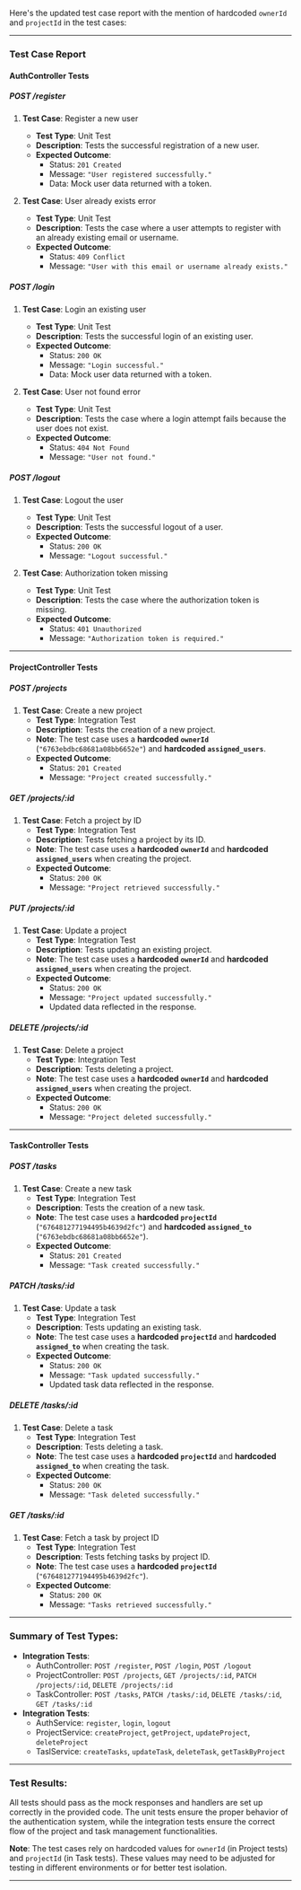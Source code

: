 Here's the updated test case report with the mention of hardcoded `ownerId` and `projectId` in the test cases:

---

### **Test Case Report**

#### **AuthController Tests**

##### **POST /register**

1. **Test Case**: Register a new user

   - **Test Type**: Unit Test
   - **Description**: Tests the successful registration of a new user.
   - **Expected Outcome**:
     - Status: `201 Created`
     - Message: `"User registered successfully."`
     - Data: Mock user data returned with a token.

2. **Test Case**: User already exists error
   - **Test Type**: Unit Test
   - **Description**: Tests the case where a user attempts to register with an already existing email or username.
   - **Expected Outcome**:
     - Status: `409 Conflict`
     - Message: `"User with this email or username already exists."`

##### **POST /login**

1. **Test Case**: Login an existing user

   - **Test Type**: Unit Test
   - **Description**: Tests the successful login of an existing user.
   - **Expected Outcome**:
     - Status: `200 OK`
     - Message: `"Login successful."`
     - Data: Mock user data returned with a token.

2. **Test Case**: User not found error
   - **Test Type**: Unit Test
   - **Description**: Tests the case where a login attempt fails because the user does not exist.
   - **Expected Outcome**:
     - Status: `404 Not Found`
     - Message: `"User not found."`

##### **POST /logout**

1. **Test Case**: Logout the user

   - **Test Type**: Unit Test
   - **Description**: Tests the successful logout of a user.
   - **Expected Outcome**:
     - Status: `200 OK`
     - Message: `"Logout successful."`

2. **Test Case**: Authorization token missing
   - **Test Type**: Unit Test
   - **Description**: Tests the case where the authorization token is missing.
   - **Expected Outcome**:
     - Status: `401 Unauthorized`
     - Message: `"Authorization token is required."`

---

#### **ProjectController Tests**

##### **POST /projects**

1. **Test Case**: Create a new project
   - **Test Type**: Integration Test
   - **Description**: Tests the creation of a new project.
   - **Note**: The test case uses a **hardcoded `ownerId`** (`"6763ebdbc68681a08bb6652e"`) and **hardcoded `assigned_users`**.
   - **Expected Outcome**:
     - Status: `201 Created`
     - Message: `"Project created successfully."`

##### **GET /projects/:id**

1. **Test Case**: Fetch a project by ID
   - **Test Type**: Integration Test
   - **Description**: Tests fetching a project by its ID.
   - **Note**: The test case uses a **hardcoded `ownerId`** and **hardcoded `assigned_users`** when creating the project.
   - **Expected Outcome**:
     - Status: `200 OK`
     - Message: `"Project retrieved successfully."`

##### **PUT /projects/:id**

1. **Test Case**: Update a project
   - **Test Type**: Integration Test
   - **Description**: Tests updating an existing project.
   - **Note**: The test case uses a **hardcoded `ownerId`** and **hardcoded `assigned_users`** when creating the project.
   - **Expected Outcome**:
     - Status: `200 OK`
     - Message: `"Project updated successfully."`
     - Updated data reflected in the response.

##### **DELETE /projects/:id**

1. **Test Case**: Delete a project
   - **Test Type**: Integration Test
   - **Description**: Tests deleting a project.
   - **Note**: The test case uses a **hardcoded `ownerId`** and **hardcoded `assigned_users`** when creating the project.
   - **Expected Outcome**:
     - Status: `200 OK`
     - Message: `"Project deleted successfully."`

---

#### **TaskController Tests**

##### **POST /tasks**

1. **Test Case**: Create a new task
   - **Test Type**: Integration Test
   - **Description**: Tests the creation of a new task.
   - **Note**: The test case uses a **hardcoded `projectId`** (`"676481277194495b4639d2fc"`) and **hardcoded `assigned_to`** (`"6763ebdbc68681a08bb6652e"`).
   - **Expected Outcome**:
     - Status: `201 Created`
     - Message: `"Task created successfully."`

##### **PATCH /tasks/:id**

1. **Test Case**: Update a task
   - **Test Type**: Integration Test
   - **Description**: Tests updating an existing task.
   - **Note**: The test case uses a **hardcoded `projectId`** and **hardcoded `assigned_to`** when creating the task.
   - **Expected Outcome**:
     - Status: `200 OK`
     - Message: `"Task updated successfully."`
     - Updated task data reflected in the response.

##### **DELETE /tasks/:id**

1. **Test Case**: Delete a task
   - **Test Type**: Integration Test
   - **Description**: Tests deleting a task.
   - **Note**: The test case uses a **hardcoded `projectId`** and **hardcoded `assigned_to`** when creating the task.
   - **Expected Outcome**:
     - Status: `200 OK`
     - Message: `"Task deleted successfully."`

##### **GET /tasks/:id**

1. **Test Case**: Fetch a task by project ID
   - **Test Type**: Integration Test
   - **Description**: Tests fetching tasks by project ID.
   - **Note**: The test case uses a **hardcoded `projectId`** (`"676481277194495b4639d2fc"`).
   - **Expected Outcome**:
     - Status: `200 OK`
     - Message: `"Tasks retrieved successfully."`

---

### **Summary of Test Types:**

- **Integration Tests**:
  - AuthController: `POST /register`, `POST /login`, `POST /logout`
  - ProjectController: `POST /projects`, `GET /projects/:id`, `PATCH /projects/:id`, `DELETE /projects/:id`
  - TaskController: `POST /tasks`, `PATCH /tasks/:id`, `DELETE /tasks/:id`, `GET /tasks/:id`
- **Integration Tests**:
  - AuthService: `register`, `login`, `logout`
  - ProjectService: `createProject`, `getProject`, `updateProject`, `deleteProject`
  - TaslService: `createTasks`, `updateTask`, `deleteTask`, `getTaskByProject`

---

### **Test Results**:

All tests should pass as the mock responses and handlers are set up correctly in the provided code. The unit tests ensure the proper behavior of the authentication system, while the integration tests ensure the correct flow of the project and task management functionalities.

**Note**: The test cases rely on hardcoded values for `ownerId` (in Project tests) and `projectId` (in Task tests). These values may need to be adjusted for testing in different environments or for better test isolation.

---
